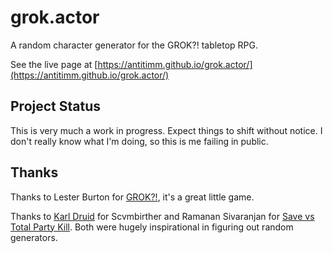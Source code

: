 # grok.actor

A random character generator for the GROK?! tabletop RPG.

See the live page at [https://antitimm.github.io/grok.actor/](https://antitimm.github.io/grok.actor/)

## Project Status

This is very much a work in progress.  Expect things to shift without notice.  I don't really know what I'm doing, so this is me failing in public.

## Thanks

Thanks to Lester Burton for [GROK?!](https://lestortoise.itch.io/grok), it's a great little game.

Thanks to [Karl Druid](https://linktr.ee/makedatanotlore) for Scvmbirther and Ramanan Sivaranjan for [Save vs Total Party Kill](https://save.vs.totalpartykill.ca/). Both were hugely inspirational in figuring out random generators.